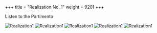 +++
title = "Realization No. 1"
weight = 9201
+++

Listen to the Partimento

![Realization1](/img/FagoNo1realP1.jpg)
![Realization1](/img/FagoNo1realP2.jpg)
![Realization1](/img/FagoNo1realP3.jpg)
![Realization1](/img/FagoNo1realP4.jpg)
![Realization1](/img/FagoNo1realP5.jpg)
